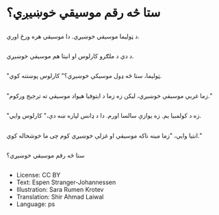# ستا څه رقم موسيقي خوښیږي؟

##
د ټولیما موسيقي خوښیږي. دا موسيقي هره ورځ اوري.

##
د دي د ملګرو کارلوس او انیتا هم موسيقي خوښیږي.

##
"ټولیما، ستا څه ډول موسیکي خوښیږي؟" کارلوس پوښتنه کوي.

##
"زما غربي موسیقي خوښیږي، لیکن زه زما د ایتوفیا هیواد موسیقي ته ترجیح ورکوم."

##
"زه د کولمبیا یم. زه یوازې سالسا اورم. دا د ډانس لپاره ښه دې،" کارلوس وایي.

##
انتیا وایي، "زما مینه ناکه موسیقي او غزلې خوښیږي کوم چی ما خوشحاله کوي."

##
ستا څه رقم موسیقي خوښیږي؟

##
* License: CC BY
* Text: Espen Stranger-Johannessen
* Illustration: Sara Rumen Krotev
* Translation: Shir Ahmad Laiwal
* Language: ps
